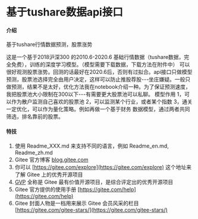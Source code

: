 # 基于tushare数据api接口

#### 介绍
基于tushare行情数据预测，股票涨势

这是一个基于2018沪深300 的2010.6-2020.6 基础行情数据（tushare数据，完全免费），训练的深度学习模型。（模型需要下载数据，下载方法在附件中）
可以很好观测股票涨势。回测的话最好在2020.6后，否则有过拟合。api接口只做模型预测，股票池选择完全由用户决定，这样可以防止推股荐股---坐庄嫌疑。一般只做预测，结果不是太好，优化方法我在notebook介绍一种。为了保证预测速度，我把股票池大小限制在300以下---有需要更大股票池可以私聊。
模型作用
1，可以作为散户监测自己喜欢的股票池
2，可以监测某个行业，或者某个指数
3，通关一定优化，可以作为量化策略。例如再做一个基于财务
数据模型，通过两者共同筛选，排名靠前的股票。


#### 特技

1.  使用 Readme\_XXX.md 来支持不同的语言，例如 Readme\_en.md, Readme\_zh.md
2.  Gitee 官方博客 [blog.gitee.com](https://blog.gitee.com)
3.  你可以 [https://gitee.com/explore](https://gitee.com/explore) 这个地址来了解 Gitee 上的优秀开源项目
4.  [GVP](https://gitee.com/gvp) 全称是 Gitee 最有价值开源项目，是综合评定出的优秀开源项目
5.  Gitee 官方提供的使用手册 [https://gitee.com/help](https://gitee.com/help)
6.  Gitee 封面人物是一档用来展示 Gitee 会员风采的栏目 [https://gitee.com/gitee-stars/](https://gitee.com/gitee-stars/)
